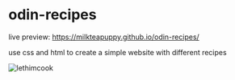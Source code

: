 # odin-recipes

live preview: https://milkteapuppy.github.io/odin-recipes/

use css and html to create a simple website
with different recipes

![lethimcook](https://github.com/milkteapuppy/odin-recipes/blob/main/images/cook.gif)
